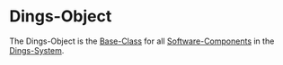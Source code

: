 # Dings-Object

The Dings-Object is the [Base-Class](250000033.md) for all [Software-Components](404.md) in the [Dings-System](300000007.md).
